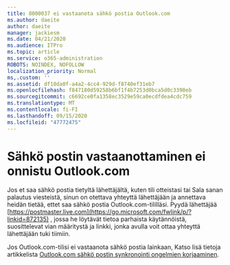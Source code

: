 ```yaml
---
title: 8000037 ei vastaanota sähkö postia Outlook.com
ms.author: daeite
author: daeite
manager: jackiesm
ms.date: 04/21/2020
ms.audience: ITPro
ms.topic: article
ms.service: o365-administration
ROBOTS: NOINDEX, NOFOLLOW
localization_priority: Normal
ms,.custom: ''
ms.assetid: df10da0f-a4a2-4cc4-929d-f8740ef31eb7
ms.openlocfilehash: f847180d59258b6bf1f4b7253d0bca5d0c3390eb
ms.sourcegitcommit: c6692ce0fa1358ec3529e59ca0ecdfdea4cdc759
ms.translationtype: MT
ms.contentlocale: fi-FI
ms.lasthandoff: 09/15/2020
ms.locfileid: "47772475"
---
```

# <a name="not-receiving-mail-in-outlookcom"></a>Sähkö postin vastaanottaminen ei onnistu Outlook.com

Jos et saa sähkö postia tietyltä lähettäjältä, kuten tili otteistasi tai Sala sanan palautus viesteistä, sinun on otettava yhteyttä lähettäjään ja annettava heidän tietää, ettet saa sähkö postia Outlook.com-tililläsi. Pyydä lähettäjää [https://postmaster.live.com](https://go.microsoft.com/fwlink/p/?linkid=872135) , jossa he löytävät tietoa parhaista käytännöistä, suosittelevat vian määritystä ja linkki, jonka avulla voit ottaa yhteyttä lähettäjään tuki tiimiin.
  
Jos Outlook.com-tilisi ei vastaanota sähkö postia lainkaan, Katso lisä tietoja artikkelista [Outlook.com sähkö postin synkronointi ongelmien korjaaminen](https://go.microsoft.com/fwlink/p/?linkid=874363).
  

